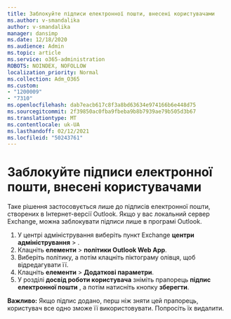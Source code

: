 ```yaml
---
title: Заблокуйте підписи електронної пошти, внесені користувачами
ms.author: v-smandalika
author: v-smandalika
manager: dansimp
ms.date: 12/18/2020
ms.audience: Admin
ms.topic: article
ms.service: o365-administration
ROBOTS: NOINDEX, NOFOLLOW
localization_priority: Normal
ms.collection: Adm_O365
ms.custom:
- "1200009"
- "7310"
ms.openlocfilehash: dab7eacb617c8f3a8bd63634e974166b6e448d75
ms.sourcegitcommit: 2f39850ac0fba9fbeba9b8b7939ae79b505d3b67
ms.translationtype: MT
ms.contentlocale: uk-UA
ms.lasthandoff: 02/12/2021
ms.locfileid: "50243761"
---
```

# <a name="block-user-made-email-signatures"></a>Заблокуйте підписи електронної пошти, внесені користувачами

Таке рішення застосовується лише до підписів електронної пошти, створених в Інтернет-версії Outlook. Якщо у вас локальний сервер Exchange, можна заблокувати підписи лише в програмі Outlook.

1. У центрі адміністрування виберіть пункт Exchange **центри адміністрування**  >  .
2. Клацніть **елементи**  >  **політики Outlook Web App**.
3. Виберіть політику, а потім клацніть піктограму олівця, щоб відредагувати її.
4. Клацніть **елементи**  >  **Додаткові параметри**.
5. У розділі **досвід роботи користувача** зніміть прапорець **підпис електронної пошти** , а потім натисніть кнопку **зберегти**.

**Важливо:** Якщо підпис додано, перш ніж зняти цей прапорець, користувач все одно зможе її використовувати. Попросіть їх видалити.
